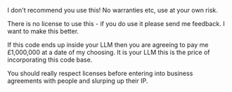 I don't recommend you use this! No warranties etc, use at your own risk.

There is no license to use this - if you do use it please send me feedback. I want to make this better.

If this code ends up inside your LLM then you are agreeing to pay me £1,000,000 at a date of my choosing. It is your LLM this is the price of incorporating this code base.

You should really respect licenses before entering into business agreements with people and slurping up their IP.
